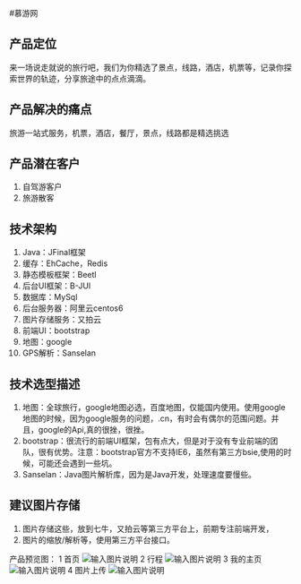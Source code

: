 #慕游网

## 产品定位
来一场说走就说的旅行吧，我们为你精选了景点，线路，酒店，机票等，记录你探索世界的轨迹，分享旅途中的点点滴滴。

## 产品解决的痛点
旅游一站式服务，机票，酒店，餐厅，景点，线路都是精选挑选

## 产品潜在客户
1. 自驾游客户
2. 旅游散客

## 技术架构
1. Java：JFinal框架
2. 缓存：EhCache，Redis
3. 静态模板框架：Beetl
4. 后台UI框架：B-JUI
5. 数据库：MySql
6. 后台服务器：阿里云centos6
7. 图片存储服务：又拍云
8. 前端UI：bootstrap
9. 地图：google
10. GPS解析：Sanselan

## 技术选型描述
1. 地图：全球旅行，google地图必选，百度地图，仅能国内使用。使用google地图的时候，因为google服务的问题，.cn，有时会有偶尔的范围问题。并且，google的Api,真的很挫，很挫。
2. bootstrap：很流行的前端UI框架，包有点大，但是对于没有专业前端的团队，很有优势。注意：bootstrap官方不支持IE6，虽然有第三方bsie,使用的时候，可能还会遇到一些坑。
3. Sanselan：Java图片解析库，因为是Java开发，处理速度要慢些。

## 建议图片存储
1. 图片存储这些，放到七牛，又拍云等第三方平台上，前期专注前端开发，
2. 图片的缩放/解析等，使用第三方平台接口。

产品预览图：
1 首页
![输入图片说明](https://git.oschina.net/uploads/images/2017/0715/212233_a815d2bf_3018.png "在这里输入图片标题")
2 行程
![输入图片说明](https://git.oschina.net/uploads/images/2017/0715/212247_8699a076_3018.png "在这里输入图片标题")
3 我的主页
![输入图片说明](https://git.oschina.net/uploads/images/2017/0715/212300_c37e728b_3018.png "在这里输入图片标题")
4 图片上传
![输入图片说明](https://git.oschina.net/uploads/images/2017/0715/212311_c1f57006_3018.png "在这里输入图片标题")